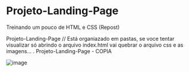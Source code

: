 # Projeto-Landing-Page
Treinando um pouco de HTML e CSS (Repost)

Projeto-Landing-Page // Está organiazado em pastas, se voce tentar visualizar só abrindo o arquivo index.html vai quebrar o arquivo css e as imagens...
.
Projeto-Landing-Page - COPIA

![image](https://user-images.githubusercontent.com/103008789/197344330-faa26c8d-391a-4b92-9728-e151a9fbc6e6.png)

